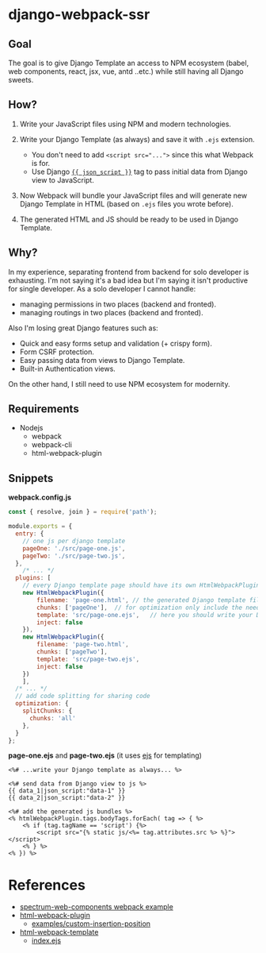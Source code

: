 # django-webpack-ssr

## Goal 

The goal is to give Django Template an access to NPM ecosystem (babel, web components, react, jsx, vue, antd ..etc.)  while still having all Django sweets. 

## How?

1. Write your JavaScript files using NPM and modern technologies.

2. Write your Django Template (as always) and save it with `.ejs` extension. 
   - You don't need to add `<script src="...">` since this what Webpack is for.
   - Use Django [`{{ json_script }}`](https://docs.djangoproject.com/en/3.1/ref/templates/builtins/#json-script) tag to pass initial data from Django view to JavaScript.

3. Now Webpack will bundle your JavaScript files and will generate new Django Template in HTML (based on `.ejs` files  you wrote before).

4. The generated HTML and JS should be ready to be used in Django Template.

## Why?

In my experience, separating frontend from backend for solo developer is exhausting. I'm not saying it's a bad idea but I'm saying it isn't productive for single developer. As a solo developer I cannot handle:

- managing permissions in two places (backend and fronted).
- managing routings in two places (backend and fronted).

Also I'm losing great Django features such as:

- Quick and easy forms setup and validation (+ crispy form). 
- Form CSRF protection. 
- Easy passing data from views to Django Template.
- Built-in Authentication views.

On the other hand, I still need to use NPM ecosystem for modernity.

## Requirements

- Nodejs
  - webpack
  - webpack-cli
  - html-webpack-plugin

## Snippets

**webpack.config.js**

```js
const { resolve, join } = require('path');

module.exports = {
  entry: {
    // one js per django template
    pageOne: './src/page-one.js',
    pageTwo: './src/page-two.js',
  },
	/* ... */
  plugins: [
  	// every Django template page should have its own HtmlWebpackPlugin
    new HtmlWebpackPlugin({
        filename: 'page-one.html', // the generated Django template file name
        chunks: ['pageOne'],  // for optimization only include the needed entry (bundles)
        template: 'src/page-one.ejs',	// here you should write your Django template which will be used to generate the actual django template (page-one.html)
        inject: false
    }),
    new HtmlWebpackPlugin({
        filename: 'page-two.html',
        chunks: ['pageTwo'],
        template: 'src/page-two.ejs',
        inject: false
    })
	],
  /* ... */
  // add code splitting for sharing code
  optimization: {
    splitChunks: {
      chunks: 'all'
    },
  }
};
```

**page-one.ejs** and **page-two.ejs** (it uses [ejs](https://ejs.co/#docs) for templating)

```ejs
<%# ...write your Django template as always... %>

<%# send data from Django view to js %>
{{ data_1|json_script:"data-1" }}
{{ data_2|json_script:"data-2" }}

<%# add the generated js bundles %>
<% htmlWebpackPlugin.tags.bodyTags.forEach( tag => { %> 
    <% if (tag.tagName == 'script') {%> 
        <script src="{% static js/<%= tag.attributes.src %> %}"></script>
    <% } %> 
<% }) %> 
```

# References

- [spectrum-web-components webpack example](https://github.com/adobe/spectrum-web-components/tree/main/projects/example-project-webpack)
- [html-webpack-plugin](https://github.com/jantimon/html-webpack-plugin)
  - [examples/custom-insertion-position](https://github.com/jantimon/html-webpack-plugin/tree/master/examples/custom-insertion-position)
- [html-webpack-template](https://github.com/jaketrent/html-webpack-template)
  - [index.ejs](https://github.com/jaketrent/html-webpack-template/blob/master/index.ejs)
